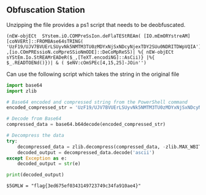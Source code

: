 ## Obfuscation Station
Unzipping the file provides a ps1 script that needs to be deobfuscated. 
```pwsh
(nEW-objECt  SYstem.iO.COMPreSsIon.deFlaTEStREAm( [IO.mEmORYstreAM][coNVERt]::FROMBAse64sTRING( 'UzF19/UJV7BVUErLSUyvNk5NMTM3TU0zMDYxNjSxNDcyNjexTDY2SUu0NDRITDWpVQIA') ,[io.COmPREssioN.coMpreSSioNmODE]::DeCoMpReSS)| %{ nEW-objECt  sYStEm.Io.StREAMrEADeR($_,[TeXT.encodiNG]::AsCii)} |%{ $_.READTOENd()})| & ( $eNV:cOmSPEc[4,15,25]-JOin'')
```
Can use the following script which takes the string in the original file

```python
import base64
import zlib

# Base64 encoded and compressed string from the PowerShell command
encoded_compressed_str = 'UzF19/UJV7BVUErLSUyvNk5NMTM3TU0zMDYxNjSxNDcyNjexTDY2SUu0NDRITDWpVQIA'

# Decode from Base64
compressed_data = base64.b64decode(encoded_compressed_str)

# Decompress the data
try:
    decompressed_data = zlib.decompress(compressed_data, -zlib.MAX_WBITS)
    decoded_output = decompressed_data.decode('ascii')
except Exception as e:
    decoded_output = str(e)

print(decoded_output)
```

`$5GMLW = "flag{3ed675ef0343149723749c34fa910ae4}"`
